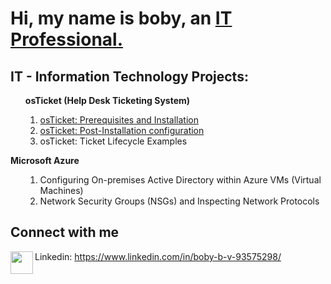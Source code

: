 <h1>Hi, my name is boby, an <a href="https://www.linkedin.com/in/boby-b-v-93575298/">IT Professional.</a></h1>

<h2>IT - Information Technology Projects:</h2>



<ol type="I">
<b>osTicket (Help Desk Ticketing System)</b>
      <ol id="list2">
           <li><a href="https://github.com/bvilayvong/osTicket--Prerequisites-and-Installation">osTicket: Prerequisites and Installation</a></li>
            <li><a href="https://github.com/bvilayvong/bobyvilayvong/blob/main/osTicket%3A%20Post-Installation%20configuration"> osTicket: Post-Installation configuration</a></li>
            <li> osTicket: Ticket Lifecycle Examples</li>
      </ol>
</ol>


<b>Microsoft Azure</b>
<ol>
<ol id="list3">
      <li>Configuring On-premises Active Directory within Azure VMs (Virtual Machines)</li>
      <li>Network Security Groups (NSGs) and Inspecting Network Protocols</li>
</ol>
</ol>

<h2>Connect with me </h2>
<img align="left" width="36px" src="https://iili.io/dEbV3rJ.th.jpg"/>

Linkedin: https://www.linkedin.com/in/boby-b-v-93575298/
